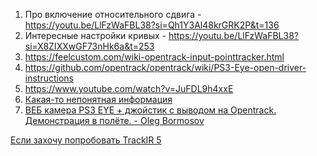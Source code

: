 1. Про включение относительного сдвига - https://youtu.be/LlFzWaFBL38?si=Qh1Y3Al48krGRK2P&t=136
2. Интересные настройки кривых - https://youtu.be/LlFzWaFBL38?si=X8ZIXXwGF73nHk6a&t=253
3. https://feelcustom.com/wiki-opentrack-input-pointtracker.html
4. https://github.com/opentrack/opentrack/wiki/PS3-Eye-open-driver-instructions
5. https://www.youtube.com/watch?v=JuFDL9h4xxE
6. [Какая-то непонятная информация](https://forum.il2sturmovik.ru/topic/5061-opentrack-%D0%B0%D0%BA%D1%82%D1%83%D0%B0%D0%BB%D1%8C%D0%BD%D0%B0%D1%8F-%D0%B8%D0%BD%D1%84%D0%BE%D1%80%D0%BC%D0%B0%D1%86%D0%B8%D1%8F-%D0%BF%D0%BE-%D0%BF%D1%80%D0%BE%D0%B5%D0%BA%D1%82%D1%83-%D1%80%D0%B5%D1%88%D0%B5%D0%BD%D0%B8%D0%B5-%D0%BF%D1%80%D0%BE%D0%B1%D0%BB%D0%B5%D0%BC-%D0%B2%D0%BE%D0%BF%D1%80%D0%BE%D1%81%D1%8B/page/27/#comment-849656)
7. [ВЕБ камера PS3 EYE + джойстик с выводом на Opentrack. Демонстрация в полёте. - Oleg Bormosov](https://www.youtube.com/watch?v=KeyvJ5bbCNA)


[Если захочу попробовать TrackIR 5](https://forum.il2sturmovik.ru/topic/3049-trackir-5-%D0%BD%D0%BE%D0%B2%D1%8B%D0%B9-%D0%B2-%D0%BD%D0%B0%D0%BB%D0%B8%D1%87%D0%B8%D0%B8-%D0%BF%D0%B8%D1%82%D0%B5%D1%80/)
